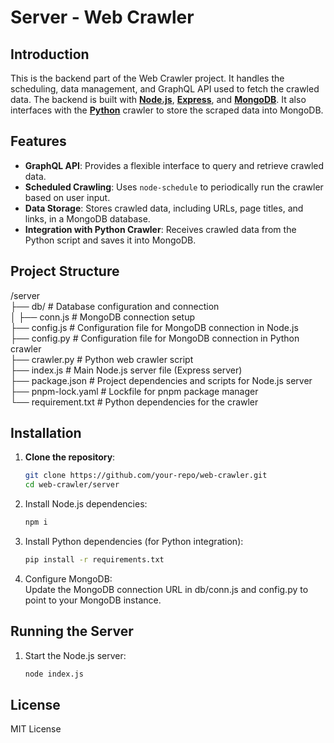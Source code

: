 # Server - Web Crawler

## Introduction
This is the backend part of the Web Crawler project. It handles the scheduling, data management, and GraphQL API used to fetch the crawled data. The backend is built with [**Node.js**](https://nodejs.org/en), [**Express**](https://expressjs.com/), and [**MongoDB**](https://www.mongodb.com). It also interfaces with the [**Python**](https://www.python.org/) crawler to store the scraped data into MongoDB.

## Features
- **GraphQL API**: Provides a flexible interface to query and retrieve crawled data.
- **Scheduled Crawling**: Uses `node-schedule` to periodically run the crawler based on user input.
- **Data Storage**: Stores crawled data, including URLs, page titles, and links, in a MongoDB database.
- **Integration with Python Crawler**: Receives crawled data from the Python script and saves it into MongoDB.

## Project Structure
/server   
├── db/                    # Database configuration and connection   
│   ├── conn.js            # MongoDB connection setup   
├── config.js              # Configuration file for MongoDB connection in Node.js   
├── config.py              # Configuration file for MongoDB connection in Python crawler   
├── crawler.py             # Python web crawler script   
├── index.js               # Main Node.js server file (Express server)   
├── package.json           # Project dependencies and scripts for Node.js server   
├── pnpm-lock.yaml         # Lockfile for pnpm package manager   
└── requirement.txt        # Python dependencies for the crawler   

## Installation

1. **Clone the repository**:
    ```bash
    git clone https://github.com/your-repo/web-crawler.git
    cd web-crawler/server
2.	Install Node.js dependencies:
    ```bash
    npm i
3. Install Python dependencies (for Python integration):
   ```bash
   pip install -r requirements.txt
4.	Configure MongoDB:   
Update the MongoDB connection URL in db/conn.js and config.py to point to your MongoDB instance.
## Running the Server
1.	Start the Node.js server:
    ```bash
    node index.js
## License

MIT License
